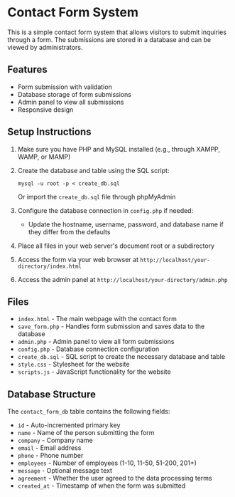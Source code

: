 # Contact Form System

This is a simple contact form system that allows visitors to submit inquiries through a form. The submissions are stored in a database and can be viewed by administrators.

## Features

- Form submission with validation
- Database storage of form submissions
- Admin panel to view all submissions
- Responsive design

## Setup Instructions

1. Make sure you have PHP and MySQL installed (e.g., through XAMPP, WAMP, or MAMP)
2. Create the database and table using the SQL script:

   ```
   mysql -u root -p < create_db.sql
   ```

   Or import the `create_db.sql` file through phpMyAdmin

3. Configure the database connection in `config.php` if needed:

   - Update the hostname, username, password, and database name if they differ from the defaults

4. Place all files in your web server's document root or a subdirectory
5. Access the form via your web browser at `http://localhost/your-directory/index.html`
6. Access the admin panel at `http://localhost/your-directory/admin.php`

## Files

- `index.html` - The main webpage with the contact form
- `save_form.php` - Handles form submission and saves data to the database
- `admin.php` - Admin panel to view all form submissions
- `config.php` - Database connection configuration
- `create_db.sql` - SQL script to create the necessary database and table
- `style.css` - Stylesheet for the website
- `scripts.js` - JavaScript functionality for the website

## Database Structure

The `contact_form_db` table contains the following fields:

- `id` - Auto-incremented primary key
- `name` - Name of the person submitting the form
- `company` - Company name
- `email` - Email address
- `phone` - Phone number
- `employees` - Number of employees (1-10, 11-50, 51-200, 201+)
- `message` - Optional message text
- `agreement` - Whether the user agreed to the data processing terms
- `created_at` - Timestamp of when the form was submitted

